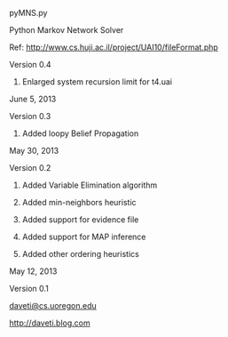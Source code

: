 pyMNS.py

Python Markov Network Solver

Ref: http://www.cs.huji.ac.il/project/UAI10/fileFormat.php

Version 0.4

1. Enlarged system recursion limit for t4.uai

June 5, 2013

Version 0.3

1. Added loopy Belief Propagation

May 30, 2013

Version 0.2

1. Added Variable Elimination algorithm

2. Added min-neighbors heuristic

3. Added support for evidence file

4. Added support for MAP inference

5. Added other ordering heuristics

May 12, 2013

Version 0.1

daveti@cs.uoregon.edu

http://daveti.blog.com
